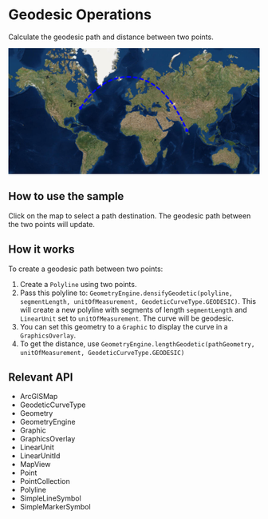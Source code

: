 # Geodesic Operations

Calculate the geodesic path and distance between two points.

![](GeodesicOperations.png)

## How to use the sample

Click on the map to select a path destination. The geodesic path between the two points will update.

## How it works

To create a geodesic path between two points:

1. Create a `Polyline` using two points.
2. Pass this polyline to: `GeometryEngine.densifyGeodetic(polyline, segmentLength, unitOfMeasurement, GeodeticCurveType.GEODESIC)`. This will create a new polyline with segments of length `segmentLength` and `LinearUnit` set to `unitOfMeasurement`. The curve will be geodesic.
3. You can set this geometry to a `Graphic` to display the curve in a `GraphicsOverlay`.
4. To get the distance, use `GeometryEngine.lengthGeodetic(pathGeometry, unitOfMeasurement, GeodeticCurveType.GEODESIC)`

## Relevant API

* ArcGISMap
* GeodeticCurveType
* Geometry
* GeometryEngine
* Graphic
* GraphicsOverlay
* LinearUnit
* LinearUnitId
* MapView
* Point
* PointCollection
* Polyline
* SimpleLineSymbol
* SimpleMarkerSymbol
